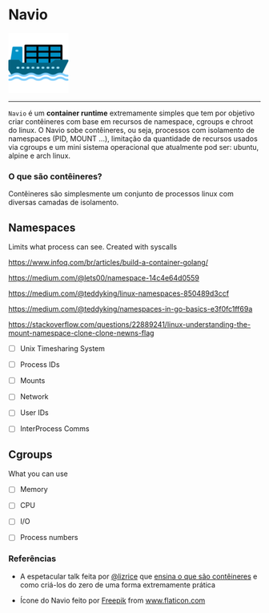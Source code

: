 # Navio

<img src="/cargueiro.png" alt="drawing" width="120"/>

----------------------------

`Navio` é um **container runtime** extremamente simples que tem por objetivo criar contêineres com base em 
recursos de namespace, cgroups e chroot do linux. O Navio sobe contêineres, ou seja, processos com isolamento 
de namespaces (PID, MOUNT ...), limitação da quantidade de recursos usados via cgroups e um mini sistema operacional 
que atualmente pod ser: ubuntu, alpine e arch linux.


### O que são contêineres?

Contêineres são simplesmente um conjunto de processos linux com diversas camadas de isolamento. 



## Namespaces

Limits what process can see. Created with syscalls


https://www.infoq.com/br/articles/build-a-container-golang/

https://medium.com/@lets00/namespace-14c4e64d0559

https://medium.com/@teddyking/linux-namespaces-850489d3ccf

https://medium.com/@teddyking/namespaces-in-go-basics-e3f0fc1ff69a

https://stackoverflow.com/questions/22889241/linux-understanding-the-mount-namespace-clone-clone-newns-flag


- [ ] Unix Timesharing System

- [ ] Process IDs

- [ ] Mounts

- [ ] Network

- [ ] User IDs

- [ ] InterProcess Comms


## Cgroups

What you can use

- [ ] Memory

- [ ] CPU

- [ ] I/O

- [ ] Process numbers



### Referências

- A espetacular talk feita por [@lizrice](https://github.com/lizrice) que [ensina o que são contêineres](https://www.youtube.com/watch?v=8fi7uSYlOdc) e como criá-los do zero de uma forma extremamente prática 


- <div>Ícone do Navio feito por <a href="https://www.flaticon.com/br/autores/freepik" title="Freepik">Freepik</a> from <a href="https://www.flaticon.com/br/" title="Flaticon">www.flaticon.com</a></div>
